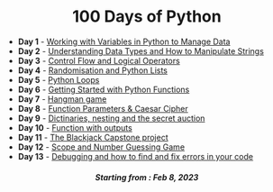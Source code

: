 <h1 align="center"> 
100 Days of Python
</h1>


<ul>
<li> <b>Day 1</b> - <a href="https://github.com/Oksuzova/Python_100days_challenge/tree/main/day001">Working with Variables in Python to Manage Data</a></li> 

<li> <b>Day 2</b> - <a href="https://github.com/Oksuzova/Python_100days_challenge/tree/main/day002">Understanding Data Types and How to Manipulate Strings</a></li>
 
<li> <b>Day 3</b> - <a href="https://github.com/Oksuzova/Python_100days_challenge/tree/main/day003">Control Flow and Logical Operators</a></li>

<li> <b>Day 4</b> - <a href="https://github.com/Oksuzova/Python_100days_challenge/tree/main/day004">Randomisation and Python Lists</a></li>

<li> <b>Day 5</b> - <a href="https://github.com/Oksuzova/Python_100days_challenge/tree/main/day005">Python Loops</a></li>

<li> <b>Day 6</b> - <a href="https://github.com/Oksuzova/Python_100days_challenge/tree/main/day006">Getting Started with Python Functions</a></li>

<li> <b>Day 7</b> - <a href="https://github.com/Oksuzova/Python_100days_challenge/tree/main/day007">Hangman game</a></li>

<li> <b>Day 8</b> - <a href="https://github.com/Oksuzova/Python_100days_challenge/tree/main/day008">Function Parameters & Caesar Cipher</a></li>
 
<li> <b>Day 9</b> - <a href="https://github.com/Oksuzova/Python_100days_challenge/tree/main/day009">Dictinaries, nesting and the secret auction</a></li>
 
<li> <b>Day 10</b> - <a href="https://github.com/Oksuzova/Python_100days_challenge/tree/main/day010">Function with outputs</a></li>

<li> <b>Day 11</b> - <a href="https://github.com/Oksuzova/Python_100days_challenge/tree/main/day011">The Blackjack Capstone project</a></li>

<li> <b>Day 12</b> - <a href="https://github.com/Oksuzova/Python_100days_challenge/tree/main/day012">Scope and Number Guessing Game</a></li>

<li> <b>Day 13</b> - <a href="https://github.com/Oksuzova/Python_100days_challenge/tree/main/day013">Debugging and how to find and fix errors in your code</a></li>
  
  

</ul>





<h5 align="center">
Starting from : Feb 8, 2023
</h5>

